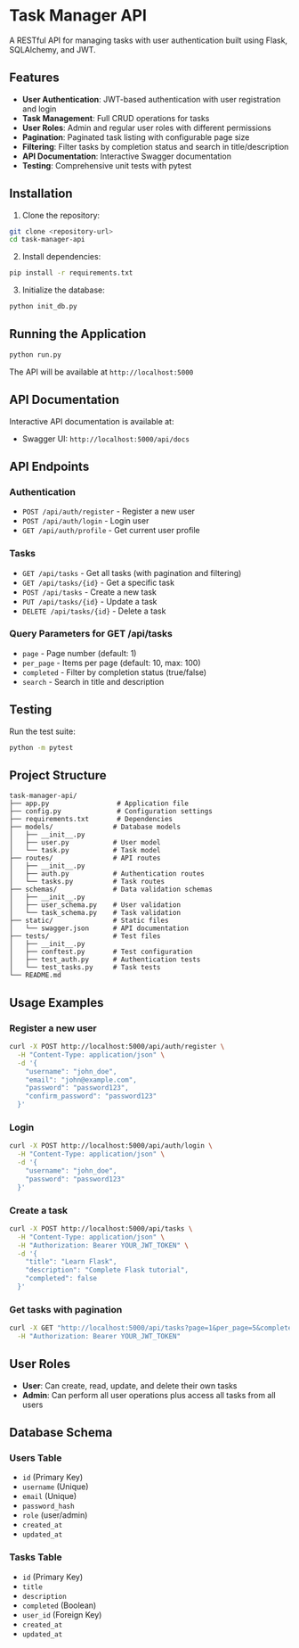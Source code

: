 # Task Manager API

A RESTful API for managing tasks with user authentication built using Flask, SQLAlchemy, and JWT.

## Features

- **User Authentication**: JWT-based authentication with user registration and login
- **Task Management**: Full CRUD operations for tasks
- **User Roles**: Admin and regular user roles with different permissions
- **Pagination**: Paginated task listing with configurable page size
- **Filtering**: Filter tasks by completion status and search in title/description
- **API Documentation**: Interactive Swagger documentation
- **Testing**: Comprehensive unit tests with pytest

## Installation

1. Clone the repository:
```bash
git clone <repository-url>
cd task-manager-api
```

2. Install dependencies:
```bash
pip install -r requirements.txt
```

3. Initialize the database:
```bash
python init_db.py
```

## Running the Application

```bash
python run.py
```

The API will be available at `http://localhost:5000`

## API Documentation

Interactive API documentation is available at:
- Swagger UI: `http://localhost:5000/api/docs`

## API Endpoints

### Authentication
- `POST /api/auth/register` - Register a new user
- `POST /api/auth/login` - Login user
- `GET /api/auth/profile` - Get current user profile

### Tasks
- `GET /api/tasks` - Get all tasks (with pagination and filtering)
- `GET /api/tasks/{id}` - Get a specific task
- `POST /api/tasks` - Create a new task
- `PUT /api/tasks/{id}` - Update a task
- `DELETE /api/tasks/{id}` - Delete a task

### Query Parameters for GET /api/tasks
- `page` - Page number (default: 1)
- `per_page` - Items per page (default: 10, max: 100)
- `completed` - Filter by completion status (true/false)
- `search` - Search in title and description

## Testing

Run the test suite:

```bash
python -m pytest
```

## Project Structure

```
task-manager-api/
├── app.py                 # Application file
├── config.py              # Configuration settings
├── requirements.txt       # Dependencies
├── models/               # Database models
│   ├── __init__.py
│   ├── user.py           # User model
│   └── task.py           # Task model
├── routes/               # API routes
│   ├── __init__.py
│   ├── auth.py           # Authentication routes
│   └── tasks.py          # Task routes
├── schemas/              # Data validation schemas
│   ├── __init__.py
│   ├── user_schema.py    # User validation
│   └── task_schema.py    # Task validation
├── static/               # Static files
│   └── swagger.json      # API documentation
├── tests/                # Test files
│   ├── __init__.py
│   ├── conftest.py       # Test configuration
│   ├── test_auth.py      # Authentication tests
│   └── test_tasks.py     # Task tests
└── README.md
```

## Usage Examples

### Register a new user
```bash
curl -X POST http://localhost:5000/api/auth/register \
  -H "Content-Type: application/json" \
  -d '{
    "username": "john_doe",
    "email": "john@example.com",
    "password": "password123",
    "confirm_password": "password123"
  }'
```

### Login
```bash
curl -X POST http://localhost:5000/api/auth/login \
  -H "Content-Type: application/json" \
  -d '{
    "username": "john_doe",
    "password": "password123"
  }'
```

### Create a task
```bash
curl -X POST http://localhost:5000/api/tasks \
  -H "Content-Type: application/json" \
  -H "Authorization: Bearer YOUR_JWT_TOKEN" \
  -d '{
    "title": "Learn Flask",
    "description": "Complete Flask tutorial",
    "completed": false
  }'
```

### Get tasks with pagination
```bash
curl -X GET "http://localhost:5000/api/tasks?page=1&per_page=5&completed=false" \
  -H "Authorization: Bearer YOUR_JWT_TOKEN"
```

## User Roles

- **User**: Can create, read, update, and delete their own tasks
- **Admin**: Can perform all user operations plus access all tasks from all users

## Database Schema

### Users Table
- `id` (Primary Key)
- `username` (Unique)
- `email` (Unique)
- `password_hash`
- `role` (user/admin)
- `created_at`
- `updated_at`

### Tasks Table
- `id` (Primary Key)
- `title`
- `description`
- `completed` (Boolean)
- `user_id` (Foreign Key)
- `created_at`
- `updated_at`

